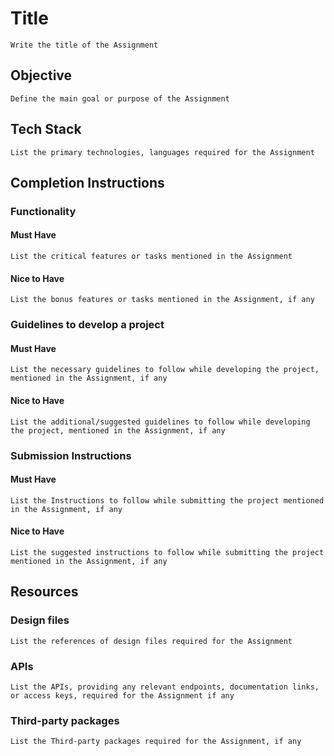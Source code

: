 # Title

    Write the title of the Assignment

## Objective

    Define the main goal or purpose of the Assignment

## Tech Stack

    List the primary technologies, languages required for the Assignment

## Completion Instructions

### Functionality

#### Must Have

    List the critical features or tasks mentioned in the Assignment

#### Nice to Have

    List the bonus features or tasks mentioned in the Assignment, if any

### Guidelines to develop a project

#### Must Have

    List the necessary guidelines to follow while developing the project, mentioned in the Assignment, if any

#### Nice to Have

    List the additional/suggested guidelines to follow while developing the project, mentioned in the Assignment, if any

### Submission Instructions

#### Must Have

    List the Instructions to follow while submitting the project mentioned in the Assignment, if any

#### Nice to Have

    List the suggested instructions to follow while submitting the project mentioned in the Assignment, if any

## Resources

### Design files

    List the references of design files required for the Assignment

### APIs

    List the APIs, providing any relevant endpoints, documentation links, or access keys, required for the Assignment if any

### Third-party packages

    List the Third-party packages required for the Assignment, if any
